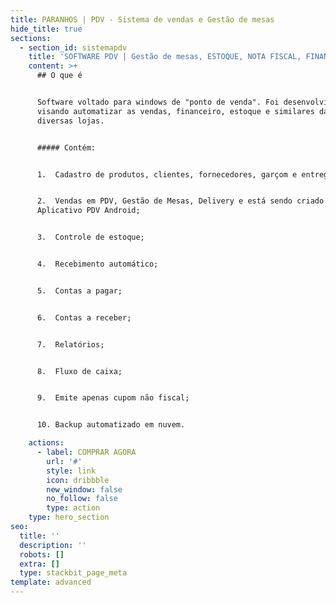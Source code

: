 ```yaml
---
title: PARANHOS | PDV - Sistema de vendas e Gestão de mesas
hide_title: true
sections:
  - section_id: sistemapdv
    title: 'SOFTWARE PDV | Gestão de mesas, ESTOQUE, NOTA FISCAL, FINANCEIRO E +'
    content: >+
      ## O que é


      Software voltado para windows de "ponto de venda". Foi desenvolvido
      visando automatizar as vendas, financeiro, estoque e similares das mais
      diversas lojas. 


      ##### Contém:


      1.  Cadastro de produtos, clientes, fornecedores, garçom e entregador;


      2.  Vendas em PDV, Gestão de Mesas, Delivery e está sendo criado
      Aplicativo PDV Android;


      3.  Controle de estoque;


      4.  Recebimento automático;


      5.  Contas a pagar;


      6.  Contas a receber;


      7.  Relatórios;


      8.  Fluxo de caixa;


      9.  Emite apenas cupom não fiscal;


      10. Backup automatizado em nuvem.

    actions:
      - label: COMPRAR AGORA
        url: '#'
        style: link
        icon: dribbble
        new_window: false
        no_follow: false
        type: action
    type: hero_section
seo:
  title: ''
  description: ''
  robots: []
  extra: []
  type: stackbit_page_meta
template: advanced
---
```

